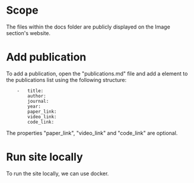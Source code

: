 # Scope

The files within the docs folder are publicly displayed on the Image section's website.

# Add publication

To add a publication, open the "publications.md" file and add a element to the publications list using the following structure:

```
    -   title:
        author:
        journal:
        year:
        paper_link:
        video_link:
        code_link:
```

The properties "paper_link", "video_link" and "code_link" are optional.

# Run site locally

To run the site locally, we can use docker.
